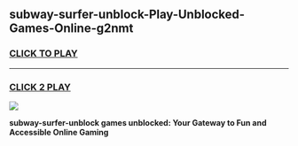 
## subway-surfer-unblock-Play-Unblocked-Games-Online-g2nmt
<h3>
<a href="https://premium76.site?title=subway-surfer-unblock&ref=25A">CLICK TO PLAY</a></h3>
<hr>

<h3>
<a href="https://premium76.site?title=subway-surfer-unblock&ref=25A">CLICK 2 PLAY</a>
  
</h3>

<a href="https://premium76.site?title=subway-surfer-unblock&ref=25A"><img src="https://clearcache.store/games.png"></a>


**subway-surfer-unblock games unblocked: Your Gateway to Fun and Accessible Online Gaming**
